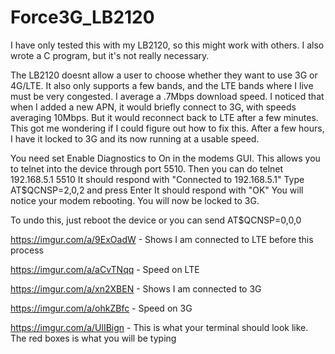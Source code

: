 # Force3G_LB2120

I have only tested this with my LB2120, so this might work with others. I also wrote a C program, but it's not really necessary.


The LB2120 doesnt allow a user to choose whether they want to use 3G or 4G/LTE. It also only supports a few bands, and the LTE bands where I live must be very congested. I average a .7Mbps download speed. I noticed that when I added a new APN, it would briefly connect to 3G, with speeds averaging 10Mbps. But it would reconnect back to LTE after a few minutes. This got me wondering if I could figure out how to fix this. After a few hours, I have it locked to 3G and its now running at a usable speed.


You need set Enable Diagnostics to On in the modems GUI. This allows you to telnet into the device through port 5510.
Then you can do telnet 192.168.5.1 5510
It should respond with "Connected to 192.168.5.1"
Type AT$QCNSP=2,0,2 and press Enter
It should respond with "OK"
You will notice your modem rebooting.
You will now be locked to 3G.

To undo this, just reboot the device or you can send AT$QCNSP=0,0,0


https://imgur.com/a/9ExOadW - Shows I am connected to LTE before this process

https://imgur.com/a/aCvTNqq - Speed on LTE

https://imgur.com/a/xn2XBEN - Shows I am connected to 3G

https://imgur.com/a/ohkZBfc - Speed on 3G

https://imgur.com/a/UlIBign - This is what your terminal should look like. The red boxes is what you will be typing
